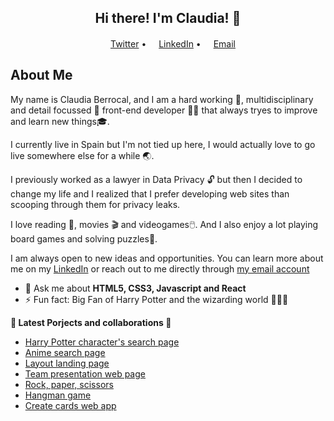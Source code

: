 <h2 align="center">Hi there! I'm Claudia! 👋</h2>
<p align="center">
  <a href="https://twitter.com/c_berrocal_"><img src="https://img.icons8.com/color/96/000000/twitter-circled.png" height="16"/>Twitter</a> •
    <a href="https://www.linkedin.com/in/claudia-berrocal/"><img src="https://img.icons8.com/color/96/000000/linkedin-circled.png" height="16"/>LinkedIn</a> •
    <a href="mailto:claudia.berrocalgomez@gmail.com"><img src="https://img.icons8.com/color/96/000000/email.png" height="16"/>Email</a>
</p>

## About Me

My name is Claudia Berrocal, and I am a hard working :muscle:, multidisciplinary and detail focussed :eyes: front-end developer :woman_technologist: that always tryes to improve and learn new things🎓.

I currently live in Spain but I'm not tied up here, I would actually love to go live somewhere else for a while :earth_asia:. 

I previously worked as a lawyer in Data Privacy :unlock: but then I decided to change my life and I realized that I prefer developing web sites than scooping through them for privacy leaks.

I love reading :green_book:, movies :clapper: and videogames🖱️. And I also enjoy a lot playing board games and solving puzzles🧩.

I am always open to new ideas and opportunities. You can learn more about me on my [LinkedIn](https://www.linkedin.com/in/claudia-berrocal/) or reach out to me directly through [my email account](mailto:claudia.berrocalgomez@gmail.com)


- 💬 Ask me about **HTML5, CSS3, Javascript and React**
- ⚡ Fun fact: Big Fan of Harry Potter and the wizarding world :mage_woman::sparkles:

**:star2: Latest Porjects and collaborations :star2:**

<!-- BLOG-POST-LIST:START -->
- [Harry Potter character's search page](http://beta.adalab.es/modulo-3-evaluacion-final-claudiabg-c/#/)
- [Anime search page](http://beta.adalab.es/modulo-2-evaluacion-final-claudiabg-c/)
- [Layout landing page](http://beta.adalab.es/modulo-1-evaluacion-final-claudiabg-c/)
- [Team presentation web page](http://beta.adalab.es/project-promo-o-module-1-team-2/)
- [Rock, paper, scissors](http://beta.adalab.es/modulo-2-evaluacion-intermedia-claudiabg-c/)
- [Hangman game](http://beta.adalab.es/promo-O-module-3-pair-1-sprint-2-hangman-game/#/)
- [Create cards web app](https://undefined-awesome-cards.herokuapp.com/#/)
<!-- BLOG-POST-LIST:END -->

<!--📊 **Weekly development breakdown**  -->

<!--START_SECTION:waka-->

<!--END_SECTION:waka-->
